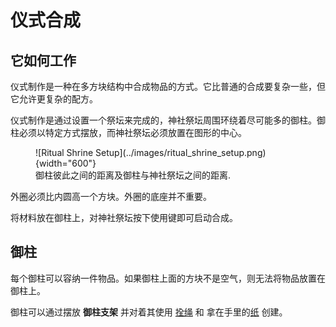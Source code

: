 # 仪式合成

## 它如何工作

仪式制作是一种在多方块结构中合成物品的方式。它比普通的合成要复杂一些，但它允许更复杂的配方。

仪式制作是通过设置一个祭坛来完成的，神社祭坛周围环绕着尽可能多的御柱。御柱必须以特定方式摆放，而神社祭坛必须放置在图形的中心。

<figure markdown>
  ![Ritual Shrine Setup](../images/ritual_shrine_setup.png){width="600"}
  <figcaption>御柱彼此之间的距离及御柱与神社祭坛之间的距离.</figcaption>
</figure>

外圈必须比内圆高一个方块。外圈的底座并不重要。

将材料放在御柱上，对神社祭坛按下使用键即可启动合成。

## 御柱

每个御柱可以容纳一件物品。如果御柱上面的方块不是空气，则无法将物品放置在御柱上。

御柱可以通过摆放 **御柱支架** 并对着其使用 [拴绳](https://minecraft.fandom.com/wiki/Lead) 和 拿在手里的[纸](https://minecraft.fandom.com/wiki/Paper) 创建。